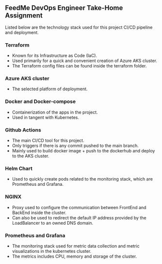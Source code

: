 ## FeedMe DevOps Engineer Take-Home Assignment

Listed below are the technology stack used for this project CI/CD pipeline and deployment.

### Terraform

- Known for its Infrastructure as Code (IaC).
- Used primarily for a quick and convenient creation of Azure AKS cluster.
- The Terraform config files can be found inside the terraform folder.

### Azure AKS cluster

- The selected platform of deployment.

### Docker and Docker-compose

- Containerization of the apps in the project.
- Used in tangent with Kubernetes.

### Github Actions

- The main CI/CD tool for this project.
- Only triggers if there is any commit pushed to the main branch.
- Mainly used to build docker image + push to the dockerhub and deploy to the AKS cluster.

### Helm Chart

- Used to quickly create pods related to the monitoring stack, which are Prometheus and Grafana.

### NGINX

- Proxy used to configure the communication between FrontEnd and BackEnd inside the cluster.
- Can also be used to redirect the default IP address provided by the LoadBalancer to an owned DNS domain.

### Prometheus and Grafana

- The monitoring stack used for metric data collection and metric visualizations in the kubernetes cluster.
- The metrics includes CPU, memory and storage of the cluster.
